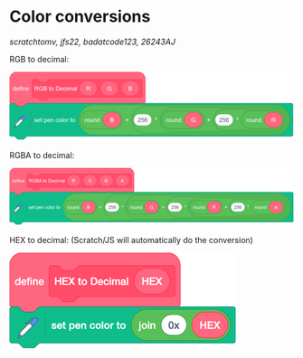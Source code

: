 # Color conversions
*scratchtomv, jfs22, badatcode123, 26243AJ*

RGB to decimal:   

<img src="../images/image15.png" class="scratch-block">

RGBA to decimal:   

<img src="../images/image37.png" class="scratch-block">

HEX to decimal: (Scratch/JS will automatically do the conversion)  

<img src="../images/image50.png" width="400" class="scratch-block">